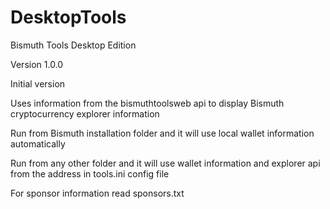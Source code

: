 # DesktopTools
Bismuth Tools Desktop Edition

Version 1.0.0

Initial version

Uses information from the bismuthtoolsweb api to display Bismuth cryptocurrency explorer information

Run from Bismuth installation folder and it will use local wallet information automatically

Run from any other folder and it will use wallet information and explorer api from the address in tools.ini config file

For sponsor information read sponsors.txt
